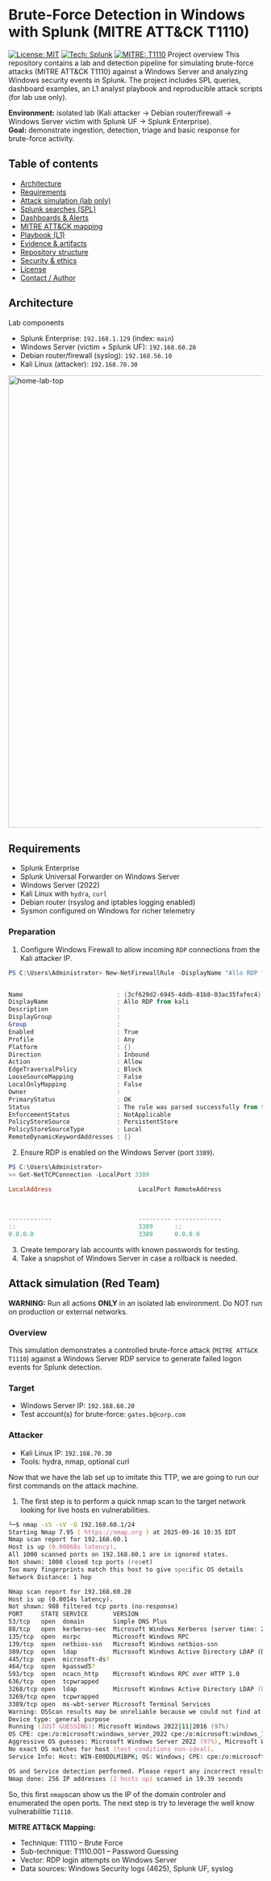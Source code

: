 # Brute-Force Detection in Windows with Splunk (MITRE ATT&CK T1110)

[![License: MIT](https://img.shields.io/badge/License-MIT-yellow.svg)](./LICENSE)
[![Tech: Splunk](https://img.shields.io/badge/Tech-Splunk-blue.svg)](https://www.splunk.com/)
[![MITRE: T1110](https://img.shields.io/badge/MITRE-T1110-orange.svg)](https://attack.mitre.org/techniques/T1110/)
 Project overview
This repository contains a lab and detection pipeline for simulating brute-force attacks (MITRE ATT&CK T1110) against a Windows Server and analyzing Windows security events in Splunk. The project includes SPL queries, dashboard examples, an L1 analyst playbook and reproducible attack scripts (for lab use only).

**Environment:** isolated lab (Kali attacker → Debian router/firewall → Windows Server victim with Splunk UF → Splunk Enterprise).  
**Goal:** demonstrate ingestion, detection, triage and basic response for brute-force activity.

## Table of contents
- [Architecture](#architecture)
- [Requirements](#requirements)
- [Attack simulation (lab only)](#attack-simulation-lab-only)
- [Splunk searches (SPL)](#splunk-searches-spl)
- [Dashboards & Alerts](#dashboards--alerts)
- [MITRE ATT&CK mapping](#mitre-attck-mapping)
- [Playbook (L1)](#playbook-l1)
- [Evidence & artifacts](#evidence--artifacts)
- [Repository structure](#repository-structure)
- [Security & ethics](#security--ethics)
- [License](#license)
- [Contact / Author](#contact--author)

## Architecture
Lab components
- Splunk Enterprise: `192.168.1.129` (index: `main`)
- Windows Server (victim + Splunk UF): `192.168.60.20`
- Debian router/firewall (syslog): `192.168.56.10`
- Kali Linux (attacker): `192.168.70.30`
  
<img width="1319" height="897" alt="home-lab-top" src="https://github.com/user-attachments/assets/7e3d3882-fda0-4806-8619-880a4449014e" />


## Requirements
- Splunk Enterprise
- Splunk Universal Forwarder on Windows Server
- Windows Server (2022)
- Kali Linux with `hydra`, `curl`
- Debian router (rsyslog and iptables logging enabled)
- Sysmon configured on Windows for richer telemetry


### Preparation
1. Configure Windows Firewall to allow incoming `RDP` connections from the Kali attacker IP.

```Powershell
PS C:\Users\Administrator> New-NetFirewallRule -DisplayName "Allo RDP from kali" -Direction Inbound -LocalPort 3389 -Protocol TCP -RemoteAddress 192.168.70.30 -Action Allow


Name                          : {3cf629d2-6945-4ddb-81b8-03ac35fafec4}
DisplayName                   : Allo RDP from kali
Description                   :
DisplayGroup                  :
Group                         :
Enabled                       : True
Profile                       : Any
Platform                      : {}
Direction                     : Inbound
Action                        : Allow
EdgeTraversalPolicy           : Block
LooseSourceMapping            : False
LocalOnlyMapping              : False
Owner                         :
PrimaryStatus                 : OK
Status                        : The rule was parsed successfully from the store. (65536)
EnforcementStatus             : NotApplicable
PolicyStoreSource             : PersistentStore
PolicyStoreSourceType         : Local
RemoteDynamicKeywordAddresses : {}

```

2. Ensure RDP is enabled on the Windows Server (port `3389`).  

```Powershell
PS C:\Users\Administrator>
>> Get-NetTCPConnection -LocalPort 3389

LocalAddress                        LocalPort RemoteAddress                       RemotePort State       Appl
                                                                                                         iedS
                                                                                                         etti
                                                                                                         ng
------------                        --------- -------------                       ---------- -----       ----
::                                  3389      ::                                  0          Listen
0.0.0.0                             3389      0.0.0.0                             0          Listen
```

3. Create temporary lab accounts with known passwords for testing.  
4. Take a snapshot of Windows Server in case a rollback is needed.

## Attack simulation (Red Team)
**WARNING:** Run all actions **ONLY** in an isolated lab environment. Do NOT run on production or external networks.

### Overview
This simulation demonstrates a controlled brute-force attack (`MITRE ATT&CK T1110`) against a Windows Server RDP service to generate failed logon events for Splunk detection.

### Target
- Windows Server IP: `192.168.60.20`
- Test account(s) for brute-force: `gates.b@corp.com`

### Attacker
- Kali Linux IP: `192.168.70.30`
- Tools: hydra, nmap, optional curl

Now that we have the lab set up to imitate this TTP, we are going to run our first commands on the attack machine.
1. The first step is to perform a quick nmap scan to the target network looking for live hosts en vulnerabilities.

```zsh
└─$ nmap -sS -sV -O 192.168.60.1/24
Starting Nmap 7.95 ( https://nmap.org ) at 2025-09-16 10:35 EDT
Nmap scan report for 192.168.60.1
Host is up (0.00068s latency).
All 1000 scanned ports on 192.168.60.1 are in ignored states.
Not shown: 1000 closed tcp ports (reset)
Too many fingerprints match this host to give specific OS details
Network Distance: 1 hop

Nmap scan report for 192.168.60.20
Host is up (0.0014s latency).
Not shown: 988 filtered tcp ports (no-response)
PORT     STATE SERVICE       VERSION
53/tcp   open  domain        Simple DNS Plus
88/tcp   open  kerberos-sec  Microsoft Windows Kerberos (server time: 2025-09-16 14:36:16Z)
135/tcp  open  msrpc         Microsoft Windows RPC
139/tcp  open  netbios-ssn   Microsoft Windows netbios-ssn
389/tcp  open  ldap          Microsoft Windows Active Directory LDAP (Domain: corp.com0., Site: Default-First-Site-Name)
445/tcp  open  microsoft-ds?
464/tcp  open  kpasswd5?
593/tcp  open  ncacn_http    Microsoft Windows RPC over HTTP 1.0
636/tcp  open  tcpwrapped
3268/tcp open  ldap          Microsoft Windows Active Directory LDAP (Domain: corp.com0., Site: Default-First-Site-Name)
3269/tcp open  tcpwrapped
3389/tcp open  ms-wbt-server Microsoft Terminal Services
Warning: OSScan results may be unreliable because we could not find at least 1 open and 1 closed port
Device type: general purpose
Running (JUST GUESSING): Microsoft Windows 2022|11|2016 (97%)
OS CPE: cpe:/o:microsoft:windows_server_2022 cpe:/o:microsoft:windows_11 cpe:/o:microsoft:windows_server_2016
Aggressive OS guesses: Microsoft Windows Server 2022 (97%), Microsoft Windows 11 21H2 (91%), Microsoft Windows Server 2016 (91%)
No exact OS matches for host (test conditions non-ideal).
Service Info: Host: WIN-E00DDLM1BPK; OS: Windows; CPE: cpe:/o:microsoft:windows

OS and Service detection performed. Please report any incorrect results at https://nmap.org/submit/ .
Nmap done: 256 IP addresses (2 hosts up) scanned in 19.39 seconds
```
So, this first `nmap`scan show us the IP of the domain controler and enumerated the open ports. The next step is try to leverage the well know vulnerabilitie `T1110`.

**MITRE ATT&CK Mapping:**  
- Technique: T1110 – Brute Force  
- Sub-technique: T1110.001 – Password Guessing  
- Vector: RDP login attempts on Windows Server  
- Data sources: Windows Security logs (4625), Splunk UF, syslog
